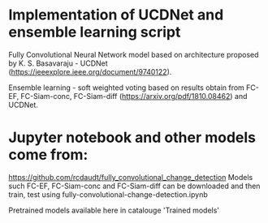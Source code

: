 # Implementation of UCDNet and ensemble learning script 
Fully Convolutional Neural Network model based on architecture proposed by K. S. Basavaraju - UCDNet (https://ieeexplore.ieee.org/document/9740122). 


Ensemble learning - soft weighted voting based on results obtain from FC-EF, FC-Siam-conc, FC-Siam-diff (https://arxiv.org/pdf/1810.08462) and UCDNet. 

# Jupyter notebook and other models come from: 
https://github.com/rcdaudt/fully_convolutional_change_detection
Models  such FC-EF, FC-Siam-conc and FC-Siam-diff can be downloaded and then train, test using fully-convolutional-change-detection.ipynb

Pretrained models available here in catalouge 'Trained models'
